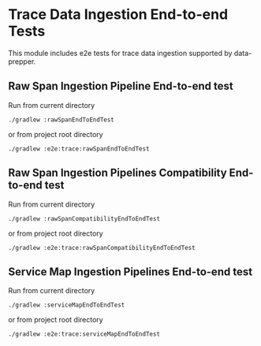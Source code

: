# Trace Data Ingestion End-to-end Tests

This module includes e2e tests for trace data ingestion supported by data-prepper.

## Raw Span Ingestion Pipeline End-to-end test

Run from current directory
```
./gradlew :rawSpanEndToEndTest
```
or from project root directory
```
./gradlew :e2e:trace:rawSpanEndToEndTest
```

## Raw Span Ingestion Pipelines Compatibility End-to-end test

Run from current directory
```
./gradlew :rawSpanCompatibilityEndToEndTest
```
or from project root directory
```
./gradlew :e2e:trace:rawSpanCompatibilityEndToEndTest
```

## Service Map Ingestion Pipelines End-to-end test

Run from current directory
```
./gradlew :serviceMapEndToEndTest
```
or from project root directory
```
./gradlew :e2e:trace:serviceMapEndToEndTest
```